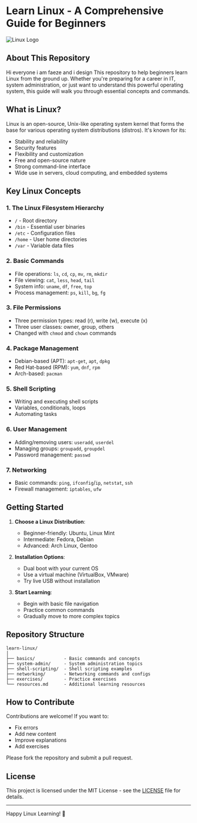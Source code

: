 # Learn Linux - A Comprehensive Guide for Beginners

![Linux Logo](https://upload.wikimedia.org/wikipedia/commons/thumb/3/35/Tux.svg/1200px-Tux.svg.png)

## About This Repository

Hi everyone i am faeze and i design This repository to help beginners learn Linux from the ground up. Whether you're preparing for a career in IT, system administration, or just want to understand this powerful operating system, this guide will walk you through essential concepts and commands.

## What is Linux?

Linux is an open-source, Unix-like operating system kernel that forms the base for various operating system distributions (distros). It's known for its:

- Stability and reliability
- Security features
- Flexibility and customization
- Free and open-source nature
- Strong command-line interface
- Wide use in servers, cloud computing, and embedded systems

## Key Linux Concepts

### 1. The Linux Filesystem Hierarchy
- `/` - Root directory
- `/bin` - Essential user binaries
- `/etc` - Configuration files
- `/home` - User home directories
- `/var` - Variable data files

### 2. Basic Commands
- File operations: `ls`, `cd`, `cp`, `mv`, `rm`, `mkdir`
- File viewing: `cat`, `less`, `head`, `tail`
- System info: `uname`, `df`, `free`, `top`
- Process management: `ps`, `kill`, `bg`, `fg`

### 3. File Permissions
- Three permission types: read (r), write (w), execute (x)
- Three user classes: owner, group, others
- Changed with `chmod` and `chown` commands

### 4. Package Management
- Debian-based (APT): `apt-get`, `apt`, `dpkg`
- Red Hat-based (RPM): `yum`, `dnf`, `rpm`
- Arch-based: `pacman`

### 5. Shell Scripting
- Writing and executing shell scripts
- Variables, conditionals, loops
- Automating tasks

### 6. User Management
- Adding/removing users: `useradd`, `userdel`
- Managing groups: `groupadd`, `groupdel`
- Password management: `passwd`

### 7. Networking
- Basic commands: `ping`, `ifconfig`/`ip`, `netstat`, `ssh`
- Firewall management: `iptables`, `ufw`

## Getting Started

1. **Choose a Linux Distribution**:
   - Beginner-friendly: Ubuntu, Linux Mint
   - Intermediate: Fedora, Debian
   - Advanced: Arch Linux, Gentoo

2. **Installation Options**:
   - Dual boot with your current OS
   - Use a virtual machine (VirtualBox, VMware)
   - Try live USB without installation

3. **Start Learning**:
   - Begin with basic file navigation
   - Practice common commands
   - Gradually move to more complex topics

## Repository Structure

```
learn-linux/
│
├── basics/           - Basic commands and concepts
├── system-admin/     - System administration topics
├── shell-scripting/  - Shell scripting examples
├── networking/       - Networking commands and configs
├── exercises/        - Practice exercises
└── resources.md      - Additional learning resources
```

## How to Contribute

Contributions are welcome! If you want to:
- Fix errors
- Add new content
- Improve explanations
- Add exercises

Please fork the repository and submit a pull request.

## License

This project is licensed under the MIT License - see the [LICENSE](LICENSE) file for details.

---

Happy Linux Learning! 🐧
